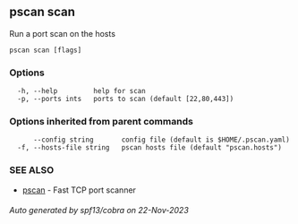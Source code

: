 ## pscan scan

Run a port scan on the hosts

```
pscan scan [flags]
```

### Options

```
  -h, --help         help for scan
  -p, --ports ints   ports to scan (default [22,80,443])
```

### Options inherited from parent commands

```
      --config string       config file (default is $HOME/.pscan.yaml)
  -f, --hosts-file string   pscan hosts file (default "pscan.hosts")
```

### SEE ALSO

* [pscan](pscan.md)	 - Fast TCP port scanner

###### Auto generated by spf13/cobra on 22-Nov-2023
